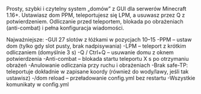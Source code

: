Prosty, szybki i czytelny system „domów” z GUI dla serwerów Minecraft 1.16+. Ustawiasz dom PPM, teleportujesz się LPM, a usuwasz przez Q z potwierdzeniem. Odliczanie przed teleportem, blokada po obrażeniach (anti-combat) i pełna konfiguracja wiadomości.

Najważniejsze:
-GUI 27 slotów z łóżkami w pozycjach 10–15
-PPM – ustaw dom (tylko gdy slot pusty, brak nadpisywania)
-LPM – teleport z krótkim odliczaniem (domyślnie 3 s)
-Q / Ctrl+Q – usuwanie domu z oknem potwierdzenia
-Anti-combat – blokada startu teleportu X s po otrzymaniu obrażeń
-Anulowanie odliczania przy ruchu i obrażeniach
-Brak safe-TP: teleportuje dokładnie w zapisane koordy (również do wody/lawy, jeśli tak ustawisz)
-/dom reload – przeładowanie config.yml bez restartu
-Wszystkie komunikaty w config.yml
